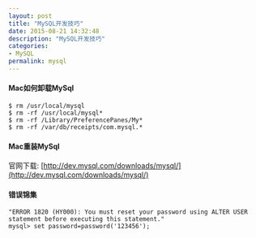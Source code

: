 ```yaml
---
layout: post
title: "MySQL开发技巧"
date: 2015-08-21 14:32:48
description: "MySQL开发技巧"
categories:
- MySQL
permalink: mysql
---
```


#### Mac如何卸载MySql
```vim
$ rm /usr/local/mysql
$ rm -rf /usr/local/mysql*
$ rm -rf /Library/PreferencePanes/My*
$ rm -rf /var/db/receipts/com.mysql.*
```

#### Mac重装MySql
官网下载: [http://dev.mysql.com/downloads/mysql/](http://dev.mysql.com/downloads/mysql/)

#### 错误锦集
```vim
"ERROR 1820 (HY000): You must reset your password using ALTER USER statement before executing this statement."
mysql> set password=password('123456');
```
